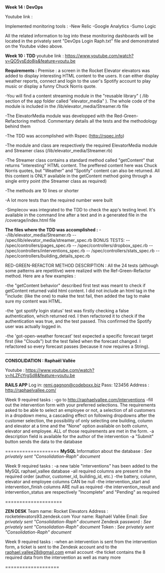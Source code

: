 **Week 14 : DevOps**

Youtube link : 

Implemented monitoring tools : 
-New Relic
-Google Analytics
-Sumo Logic

All the related information to log into these monitoring dashboards will be located in the privately sent "DevOps Login Raph.txt" file and demonstrated on the Youtube video above.


**Week 10 : TDD**
youtube link : https://www.youtube.com/watch?v=QO5ysEdo8js&feature=youtu.be

**Requirements :** 
Premise : a screen in the Rocket Elevator elevators was added to display interesting HTML content to the users. It can either display weather reports, connect and login to the user's Spotify account to play music or display a funny Chuck Norris quote.

-You will find a content streaming module in the "reusable library" ( /lib section of the app folder called "elevator_media" ). The whole code of the module
is included in the /lib/elevator_media/Streamer.rb file

-The ElevatorMedia module was developped with the Red-Green-Refactoring method. Commentary details all the tests and the methodology
behind them

-The TDD was accomplished with Rspec (http://rspec.info)

-The module and class are respectively the required ElevatorMedia module and Streamer class (/lib/elevator_media/Streamer.rb)

-The Streamer class contains a standard method called "getContent" that returns "interesting" HTML content. The preffered content 
here was Chuck Norris quotes, but "Weather" and "Spotify" content can also be returned. All this content is ONLY available in the getContent method going through a single entry point (the Streamer class as required)

-The methods are 10 lines or shorter

-A lot more tests than the required number were built

-Simplecov was integrated to the TDD to check the app's testing level. It's available in the command line after a text and in a generated file in the /coverage/index.html file

**The files where the TDD was accomplished :** 
--/lib/elevator_media/Streamer.rb 
-- /spec/lib/elevator_media/streamer_spec.rb 
BONUS TESTS:
-- /spec/controllers/pages_spec.rb
-- /spec/controllers/dropbox_spec.rb
-- /spec/controllers/interventions_spec.rb
-- /spec/controllers/stats_spec.rb
-- /spec/controllers/building_details_spec.rb

RED-GREEN-REFACTOR METHOD DESCRIPTION :
All the 24 tests (although some patterns are repetitive) were realized with the Ref-Green-Refactor method. Here are a few examples :

-the "getContent behavior" described first test  was meant to check if getContent returned valid html content. I did not include an html tag in the "include: (like the </div> one) to make the test fail, then added the </div> tag to make sure my content was HTML.

-the 'got spotify login status' test was firstly checking a false authentication, which returned red. I then refactored it to check if the authentication was true, and the test passed. This confirmed the Spotify user was actually logged in. 

-the 'got-open-weather forecast' test expected a specific forecast target first (like "Clouds") but the test failed when the forecast changed. I refactored so every forecast passes (because it now requires a String).


---------------------------------------------------------------------
**CONSOLIDATION : Raphaël Vallée**

Youtube : https://www.youtube.com/watch?v=hLZFcYrgSd8&feature=youtu.be

**RAILS APP**
Log in: remi.gagnon@codeboxx.biz
Pass: 123456
Address : http://raphaelvallee.com/

Week 9 required tasks :
-go to http://raphaelvallee.com/interventions
-fill out the intervention form with your preferred selections. The requirements asked to be able to select an employee or not, a selection of all customers in a dropdown menu, a cascading effect on following dropdowns after the customer selection, the possibility of only selecting one building, column and elevator at a time and the "None" option available on both column, elevator and employee. ALL of those requirements are met in the form.
-a description field is available for the author of the intervention
-a "Submit" button sends the data to the database


===================
**MySQL**
Information about the database : _See privately sent "Consolidation-Raph" document_

Week 9 required tasks : 
-a new table "interventions" has been added to the MySQL raphael_vallee database
-all required columns are present in the required order (author, customer_id, building_id, etc.)
-the battery, column, elevator and employee columns CAN be null 
-the intervention_start and intervention_finish columns ARE null as required
-the intervention_result and intervention_status are respectively "Incomplete" and "Pending" as required

====================

**ZEN DESK**
Team name: Rocket Elevators
Address : rocketelevators93.zendesk.com
Your name: Raphaël Vallée
Email: _See privately sent "Consolidation-Raph" document_
Zendesk password : _See privately sent "Consolidation-Raph" document_
Token : _See privately sent "Consolidation-Raph" document_

Week 9 required tasks :
-when an intervention is sent from the intervention form, a ticket is sent to the Zendesk account and to the raphael.vallee28@gmail.com email account
-the ticket contains the 8 required data from the intervention as well as many more

===================


